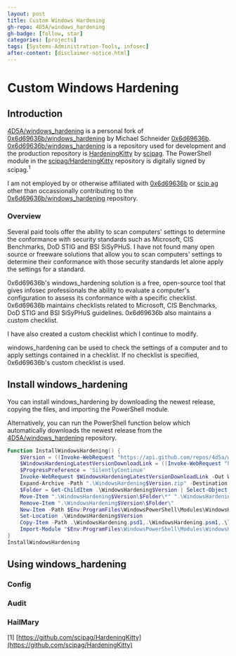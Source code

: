 ```yaml
---
layout: post
title: Custom Windows Hardening
gh-repo: 4D5A/windows_hardening
gh-badge: [follow, star]
categories: [projects]
tags: [Systems-Administration-Tools, infosec]
after-content: [disclaimer-notice.html]
---
```

# Custom Windows Hardening

## Introduction

[4D5A/windows_hardening](https://github.com/4D5A/windows_hardening) is a personal fork of [0x6d69636b/windows_hardening](https://github.com/0x6d69636b/windows_hardening) by Michael Schneider [0x6d69636b](https://github.com/0x6d69636b). [0x6d69636b/windows_hardening](https://github.com/0x6d69636b/windows_hardening) is a repository used for development and the production repository is [HardeningKitty](https://github.com/scipag/HardeningKitty) by [scipag](https://github.com/scipag). The PowerShell module in the [scipag/HardeningKitty](https://github.com/scipag/HardeningKitty) repository is digitally signed by scipag.<sup>1</sup>

I am not employed by or otherwise affiliated with [0x6d69636b](https://github.com/0x6d69636b) or [scip ag](https://github.com/scipag) other than occassionally contributing to the [0x6d69636b/windows_hardening](https://github.com/0x6d69636b/windows_hardening) repository.

### Overview

Several paid tools offer the ability to scan computers' settings to determine the conformance with security standards such as Microsoft, CIS Benchmarks, DoD STIG and BSI SiSyPHuS. I have not found many open source or freeware solutions that allow you to scan computers' settings to determine their conformance with those security standards let alone apply the settings for a standard.

0x6d69636b's windows_hardening solution is a free, open-source tool that gives infosec professionals the ability to evaluate a computer's configuration to assess its conformance with a specific checklist. 0x6d69636b maintains checklists related to Microsoft, CIS Benchmarks, DoD STIG and BSI SiSyPHuS guidelines. 0x6d69636b also maintains a custom checklist.

I have also created a custom checklist which I continue to modify.

windows_hardening can be used to check the settings of a computer and to apply settings contained in a checklist. If no checklist is specified, 0x6d69636b's custom checklist is used.

## Install windows_hardening

You can install windows_hardening by downloading the newest release, copying the files, and importing the PowerShell module.

Alternatively, you can run the PowerShell function below which automatically downloads the newest release from the [4D5A/windows_hardening](https://github.com/4D5A/windows_hardening) repository.

```powershell
Function InstallWindowsHardening() {
    $Version = ((Invoke-WebRequest "https://api.github.com/repos/4d5a/windows_hardening/releases/latest" -UseBasicParsing) | ConvertFrom-Json).Name
    $WindowsHardeningLatestVersionDownloadLink = ((Invoke-WebRequest "https://api.github.com/repos/4d5a/windows_hardening/releases/latest" -UseBasicParsing) | ConvertFrom-Json).zipball_url
    $ProgressPreference = 'SilentlyContinue'
    Invoke-WebRequest $WindowsHardeningLatestVersionDownloadLink -Out WindowsHardening$Version.zip
    Expand-Archive -Path ".\WindowsHardening$Version.zip" -Destination ".\WindowsHardening$Version" -Force
    $Folder = Get-ChildItem .\WindowsHardening$Version | Select-Object Name -ExpandProperty Name
    Move-Item ".\WindowsHardening$Version\$Folder\*" ".\WindowsHardening$Version\"
    Remove-Item ".\WindowsHardening$Version\$Folder\"
    New-Item -Path $Env:ProgramFiles\WindowsPowerShell\Modules\WindowsHardening\$Version -ItemType Directory
    Set-Location .\WindowsHardening$Version
    Copy-Item -Path .\WindowsHardening.psd1,.\WindowsHardening.psm1,.\lists\ -Destination $Env:ProgramFiles\WindowsPowerShell\Modules\WindowsHardening\$Version\ -Recurse
    Import-Module "$Env:ProgramFiles\WindowsPowerShell\Modules\WindowsHardening\$Version\WindowsHardening.psm1"
}
InstallWindowsHardening
```

## Using windows_hardening

### Config

### Audit


### HailMary

[1] [https://github.com/scipag/HardeningKitty](https://github.com/scipag/HardeningKitty)
